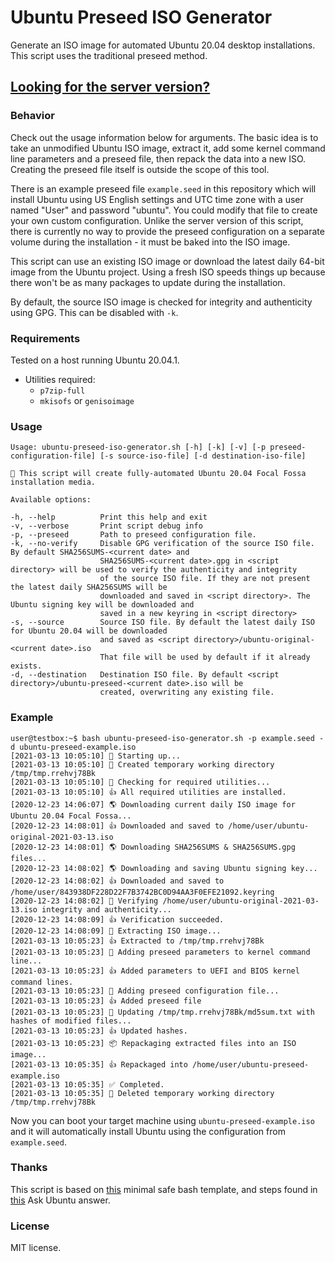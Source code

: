 # Ubuntu Preseed ISO Generator
Generate an ISO image for automated Ubuntu 20.04 desktop installations. This script uses the traditional preseed method.

## [Looking for the server version?](https://github.com/covertsh/ubuntu-autoinstall-generator)

### Behavior

Check out the usage information below for arguments. The basic idea is to take an unmodified Ubuntu ISO image, extract it, add some kernel command line parameters and a preseed file, then repack the data into a new ISO. Creating the preseed file itself is outside the scope of this tool.

There is an example preseed file ```example.seed``` in this repository which will install Ubuntu using US English settings and UTC time zone with a user named "User" and password "ubuntu". You could modify that file to create your own custom configuration. Unlike the server version of this script, there is currently no way to provide the preseed configuration on a separate volume during the installation - it must be baked into the ISO image.

This script can use an existing ISO image or download the latest daily 64-bit image from the Ubuntu project. Using a fresh ISO speeds things up because there won't be as many packages to update during the installation.

By default, the source ISO image is checked for integrity and authenticity using GPG. This can be disabled with ```-k```.

### Requirements
Tested on a host running Ubuntu 20.04.1.
- Utilities required:
    - ```p7zip-full```
    - ```mkisofs``` or ```genisoimage```

### Usage
```
Usage: ubuntu-preseed-iso-generator.sh [-h] [-k] [-v] [-p preseed-configuration-file] [-s source-iso-file] [-d destination-iso-file]

💁 This script will create fully-automated Ubuntu 20.04 Focal Fossa installation media.

Available options:

-h, --help          Print this help and exit
-v, --verbose       Print script debug info
-p, --preseed       Path to preseed configuration file.
-k, --no-verify     Disable GPG verification of the source ISO file. By default SHA256SUMS-<current date> and
                    SHA256SUMS-<current date>.gpg in <script directory> will be used to verify the authenticity and integrity
                    of the source ISO file. If they are not present the latest daily SHA256SUMS will be
                    downloaded and saved in <script directory>. The Ubuntu signing key will be downloaded and
                    saved in a new keyring in <script directory>
-s, --source        Source ISO file. By default the latest daily ISO for Ubuntu 20.04 will be downloaded
                    and saved as <script directory>/ubuntu-original-<current date>.iso
                    That file will be used by default if it already exists.
-d, --destination   Destination ISO file. By default <script directory>/ubuntu-preseed-<current date>.iso will be
                    created, overwriting any existing file.
```

### Example
```
user@testbox:~$ bash ubuntu-preseed-iso-generator.sh -p example.seed -d ubuntu-preseed-example.iso
[2021-03-13 10:05:10] 👶 Starting up...
[2021-03-13 10:05:10] 📁 Created temporary working directory /tmp/tmp.rrehvj78Bk
[2021-03-13 10:05:10] 🔎 Checking for required utilities...
[2021-03-13 10:05:10] 👍 All required utilities are installed.
[2020-12-23 14:06:07] 🌎 Downloading current daily ISO image for Ubuntu 20.04 Focal Fossa...
[2020-12-23 14:08:01] 👍 Downloaded and saved to /home/user/ubuntu-original-2021-03-13.iso
[2020-12-23 14:08:01] 🌎 Downloading SHA256SUMS & SHA256SUMS.gpg files...
[2020-12-23 14:08:02] 🌎 Downloading and saving Ubuntu signing key...
[2020-12-23 14:08:02] 👍 Downloaded and saved to /home/user/843938DF228D22F7B3742BC0D94AA3F0EFE21092.keyring
[2020-12-23 14:08:02] 🔐 Verifying /home/user/ubuntu-original-2021-03-13.iso integrity and authenticity...
[2020-12-23 14:08:09] 👍 Verification succeeded.
[2020-12-23 14:08:09] 🔧 Extracting ISO image...
[2021-03-13 10:05:23] 👍 Extracted to /tmp/tmp.rrehvj78Bk
[2021-03-13 10:05:23] 🧩 Adding preseed parameters to kernel command line...
[2021-03-13 10:05:23] 👍 Added parameters to UEFI and BIOS kernel command lines.
[2021-03-13 10:05:23] 🧩 Adding preseed configuration file...
[2021-03-13 10:05:23] 👍 Added preseed file
[2021-03-13 10:05:23] 👷 Updating /tmp/tmp.rrehvj78Bk/md5sum.txt with hashes of modified files...
[2021-03-13 10:05:23] 👍 Updated hashes.
[2021-03-13 10:05:23] 📦 Repackaging extracted files into an ISO image...
[2021-03-13 10:05:35] 👍 Repackaged into /home/user/ubuntu-preseed-example.iso
[2021-03-13 10:05:35] ✅ Completed.
[2021-03-13 10:05:35] 🚽 Deleted temporary working directory /tmp/tmp.rrehvj78Bk
```

Now you can boot your target machine using ```ubuntu-preseed-example.iso``` and it will automatically install Ubuntu using the configuration from ```example.seed```.

### Thanks
This script is based on [this](https://betterdev.blog/minimal-safe-bash-script-template/) minimal safe bash template, and steps found in [this](https://askubuntu.com/questions/806820/how-do-i-create-a-completely-unattended-install-of-ubuntu-desktop-16-04-1-lts) Ask Ubuntu answer.


### License
MIT license.
